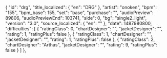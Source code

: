 {
      "id": "drg",
      "title_localized": {
        "en": "DRG"
      },
      "artist": "onoken",
      "bpm": "155",
      "bpm_base": 155,
      "set": "base",
      "purchase": "",
      "audioPreview": 89806,
      "audioPreviewEnd": 103741,
      "side": 0,
      "bg": "single2_light",
      "version": "3.0",
      "source_localized": {
        "en": ""
      },
      "date": 1487980800,
      "difficulties": [
        {
          "ratingClass": 0,
          "chartDesigner": "",
          "jacketDesigner": "",
          "rating": 1,
          "ratingPlus": false
        },
        {
          "ratingClass": 1,
          "chartDesigner": "",
          "jacketDesigner": "",
          "rating": 1,
          "ratingPlus": false
        },
        {
          "ratingClass": 2,
          "chartDesigner": "Arthas",
          "jacketDesigner": "",
          "rating": 9,
          "ratingPlus": false
        }
      ]
    },